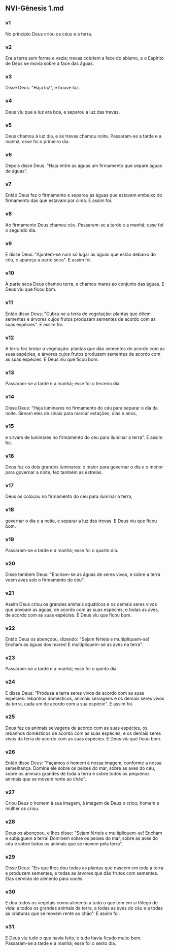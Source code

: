 ## NVI-Gênesis 1.md
### v1
 No princípio Deus criou os céus e a terra.
### v2
 Era a terra sem forma e vazia; trevas cobriam a face do abismo, e o Espírito de Deus se movia sobre a face das águas.
### v3
 Disse Deus: "Haja luz", e houve luz.
### v4
 Deus viu que a luz era boa, e separou a luz das trevas.
### v5
 Deus chamou à luz dia, e às trevas chamou noite. Passaram-se a tarde e a manhã; esse foi o primeiro dia.
### v6
 Depois disse Deus: "Haja entre as águas um firmamento que separe águas de águas".
### v7
 Então Deus fez o firmamento e separou as águas que estavam embaixo do firmamento das que estavam por cima. E assim foi.
### v8
 Ao firmamento Deus chamou céu. Passaram-se a tarde e a manhã; esse foi o segundo dia.
### v9
 E disse Deus: "Ajuntem-se num só lugar as águas que estão debaixo do céu, e apareça a parte seca". E assim foi.
### v10
 À parte seca Deus chamou terra, e chamou mares ao conjunto das águas. E Deus viu que ficou bom.
### v11
 Então disse Deus: "Cubra-se a terra de vegetação: plantas que dêem sementes e árvores cujos frutos produzam sementes de acordo com as suas espécies". E assim foi.
### v12
 A terra fez brotar a vegetação: plantas que dão sementes de acordo com as suas espécies, e árvores cujos frutos produzem sementes de acordo com as suas espécies. E Deus viu que ficou bom.
### v13
 Passaram-se a tarde e a manhã; esse foi o terceiro dia.
### v14
 Disse Deus: "Haja luminares no firmamento do céu para separar o dia da noite. Sirvam eles de sinais para marcar estações, dias e anos,
### v15
 e sirvam de luminares no firmamento do céu para iluminar a terra". E assim foi.
### v16
 Deus fez os dois grandes luminares: o maior para governar o dia e o menor para governar a noite; fez também as estrelas.
### v17
 Deus os colocou no firmamento do céu para iluminar a terra,
### v18
 governar o dia e a noite, e separar a luz das trevas. E Deus viu que ficou bom.
### v19
 Passaram-se a tarde e a manhã; esse foi o quarto dia.
### v20
 Disse também Deus: "Encham-se as águas de seres vivos, e sobre a terra voem aves sob o firmamento do céu".
### v21
 Assim Deus criou os grandes animais aquáticos e os demais seres vivos que povoam as águas, de acordo com as suas espécies; e todas as aves, de acordo com as suas espécies. E Deus viu que ficou bom.
### v22
 Então Deus os abençoou, dizendo: "Sejam férteis e multipliquem-se! Encham as águas dos mares! E multipliquem-se as aves na terra".
### v23
 Passaram-se a tarde e a manhã; esse foi o quinto dia.
### v24
 E disse Deus: "Produza a terra seres vivos de acordo com as suas espécies: rebanhos domésticos, animais selvagens e os demais seres vivos da terra, cada um de acordo com a sua espécie". E assim foi.
### v25
 Deus fez os animais selvagens de acordo com as suas espécies, os rebanhos domésticos de acordo com as suas espécies, e os demais seres vivos da terra de acordo com as suas espécies. E Deus viu que ficou bom.
### v26
 Então disse Deus: "Façamos o homem à nossa imagem, conforme a nossa semelhança. Domine ele sobre os peixes do mar, sobre as aves do céu, sobre os animais grandes de toda a terra e sobre todos os pequenos animais que se movem rente ao chão".
### v27
 Criou Deus o homem à sua imagem, à imagem de Deus o criou; homem e mulher os criou.
### v28
 Deus os abençoou, e lhes disse: "Sejam férteis e multipliquem-se! Encham e subjuguem a terra! Dominem sobre os peixes do mar, sobre as aves do céu e sobre todos os animais que se movem pela terra".
### v29
 Disse Deus: "Eis que lhes dou todas as plantas que nascem em toda a terra e produzem sementes, e todas as árvores que dão frutos com sementes. Elas servirão de alimento para vocês.
### v30
 E dou todos os vegetais como alimento a tudo o que tem em si fôlego de vida: a todos os grandes animais da terra, a todas as aves do céu e a todas as criaturas que se movem rente ao chão". E assim foi.
### v31
 E Deus viu tudo o que havia feito, e tudo havia ficado muito bom. Passaram-se a tarde e a manhã; esse foi o sexto dia.
